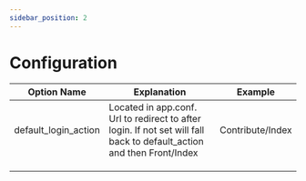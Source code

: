 ```yaml
---
sidebar_position: 2
---
```


# Configuration



| Option Name   | Explanation  | Example  |
| --- | --- | --- |
| default_login_action | Located in app.conf. Url to redirect to after login.  If not set will fall back to default_action and then Front/Index  | Contribute/Index |
|  |   |  |
|  |   |  |
|  |   |  |